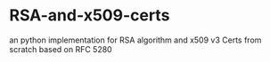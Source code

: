 # RSA-and-x509-certs
an python implementation for RSA algorithm and x509 v3 Certs from scratch based on RFC 5280
